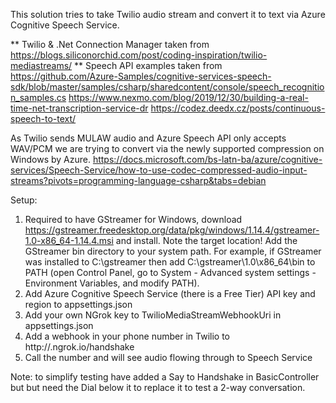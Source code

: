 This solution tries to take Twilio audio stream and convert it to text via Azure Cognitive Speech Service.

** Twilio & .Net Connection Manager taken from
https://blogs.siliconorchid.com/post/coding-inspiration/twilio-mediastreams/
** Speech API examples taken from  
https://github.com/Azure-Samples/cognitive-services-speech-sdk/blob/master/samples/csharp/sharedcontent/console/speech_recognition_samples.cs
https://www.nexmo.com/blog/2019/12/30/building-a-real-time-net-transcription-service-dr
https://codez.deedx.cz/posts/continuous-speech-to-text/


As Twilio sends MULAW audio and Azure Speech API only accepts WAV/PCM we are trying to convert via the newly supported compression on Windows by Azure.
https://docs.microsoft.com/bs-latn-ba/azure/cognitive-services/Speech-Service/how-to-use-codec-compressed-audio-input-streams?pivots=programming-language-csharp&tabs=debian

Setup:

1. Required to have GStreamer for Windows, download https://gstreamer.freedesktop.org/data/pkg/windows/1.14.4/gstreamer-1.0-x86_64-1.14.4.msi and install. Note the target location!
Add the GStreamer bin directory to your system path. For example, if GStreamer was installed to C:\gstreamer then add C:\gstreamer\1.0\x86_64\bin to PATH (open Control Panel, go to System - Advanced system settings - Environment Variables, and modify PATH).
2. Add Azure Cognitive Speech Service (there is a Free Tier) API key and region to appsettings.json
3. Add your own NGrok key to TwilioMediaStreamWebhookUri in appsettings.json
4. Add a webhook in your phone number in Twilio to http://<YOUR-NGNROK>.ngrok.io/handshake
5. Call the number and will see audio flowing through to Speech Service

Note: to simplify testing have added a Say to Handshake in BasicController but but need the Dial below it to replace it to test a 2-way conversation.




